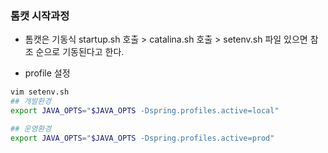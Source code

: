### 톰캣 시작과정
- 톰캣은 기동식 startup.sh 호출 > catalina.sh 호출 > setenv.sh 파일 있으면 참조 순으로 기동된다고 한다.
  
- profile 설정
```sh
vim setenv.sh
## 개발환경
export JAVA_OPTS="$JAVA_OPTS -Dspring.profiles.active=local"

## 운영환경
export JAVA_OPTS="$JAVA_OPTS -Dspring.profiles.active=prod"
```